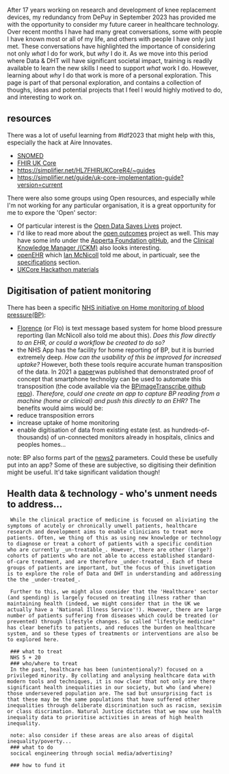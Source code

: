 After 17 years working on research and development of knee replacement devices, my redundancy from DePuy in September 2023 has provided me with the opportunity to consider my future career in healthcare technology. Over recent months I have had many great conversations, some with people I have known most or all of my life, and others with people I have only just met. These conversations have highlighted the importance of considering not only _what_ I do for work, but _why_ I do it. As we move into this period where Data & DHT will have significant societal impact, training is readily available to learn the new skills I need to support _what_ work I do. However, learning about _why_ I do that work is more of a personal exploration. This page is part of that personal exploration, and contains a collection of thoughs, ideas and potential projects that I feel I would highly motived to do, and interesting to work on.

## resources 
There was a lot of useful learning from #ldf2023 that might help with this, especially the hack at Aire Innovates. 
  * [SNOMED](https://www.snomed.org/) 
  * [FHIR UK Core](https://digital.nhs.uk/services/fhir-uk-core)
  * https://simplifier.net/HL7FHIRUKCoreR4/~guides
  * https://simplifier.net/guide/uk-core-implementation-guide?version=current

There were also some groups using Open resources, and especially while I'm not working for any particular organisation, it is a great opportunity for me to expore the 'Open' sector:
  * Of particular interest is the [Open Data Saves Lives](https://opendatasaveslives.org/) project.
  * I'd like to read more about the [open outcomes](ahttps://apperta.org/openOutcomes/) project as well. This may have some info under the [Apperta Foundation gitHub](https://github.com/AppertaFoundation), and the [Clinical Knowledge Manager /(CKM)](https://ckm.apperta.org/ckm/) also looks interesting. 
  * [openEHR](https://openehr.org/) which [Ian McNicoll](https://www.linkedin.com/in/ianmcnicoll/) told me about, in particualr, see the [specifications](https://specifications.openehr.org/) section.
  * [UKCore Hackathon materials](https://simplifier.net/guide/UKCore-Hackathon/)

## Digitisation of patient monitoring
There has been a specific [NHS initiative on Home monitoring of blood pressure(BP)](https://www.england.nhs.uk/ourwork/clinical-policy/cvd/home-blood-pressure-monitoring/):
  * [Florence](https://florence.community/) (or Flo) is text message based system for home blood pressure reporting (Ian McNicoll also told me about this). _Does this flow directly to an EHR, or could a workflow be created to do so?_
  * the NHS App has the facility for home reporting of BP, but it is burried extremely deep. _How can the usability of this be improved for increased uptake?_
However, both these tools require accurate human transposition of the data. In 2021 a [paper](https://www.frontiersin.org/articles/10.3389/frai.2021.543176/full)was published that demonstrated proof of concept that smartphone technolgy can be used to automate this transposition (the code available via the [BPimageTranscribe github repo](https://github.com/cliffordlab/BPimageTranscribe)). _Therefore, could one create an app to capture BP reading from a machine (home or clinical) and push this directly to an EHR?_ The benefits would aims would be:
  * reduce transposition errors
  * increase uptake of home monitoring
  * enable digitisation of data from existing estate (est. as hundreds-of-thousands) of un-connected monitors already in hospitals, clinics and peoples homes...
  
  note: BP also forms part of the [news2](https://www.rcplondon.ac.uk/projects/outputs/national-early-warning-score-news-2) parameters. Could these be usefully put into an app? Some of these are subjective, so digitising their definition might be useful. It'd take significant validation though!

   ## Health data & technology - who's unment needs to address...
     While the clinical practice of medicine is focused on aliviating the symptoms of acutely or chronically unwell patients, healthcare research and development aims to enable clinicians to treat more patients. Often, we thing of this as using new knowledge or technology to diagnose or treat a cohort of patients with a specific condition who are currently _un-treatable_. However, there are other (large?) cohorts of patients who are not able to access established standard-of-care treatment, and are therefore _under-treated_. Each of these groups of patients are important, but the focus of this invetigation is to explore the role of Data and DHT in understanding and addressing the the _under-treated_.

     Further to this, we might also consider that the 'Healthcare' sector (and spending) is largely focused on treating illness rather than maintaining health (indeed, we might consider that in the UK we actually have a 'National Illness Service'!). However, there are large number of patients suffering from diseases which could be treated (or prevented) through lifestyle changes. So called "lifestyle medicine" has clear benefits to patients, and reduces the burden on healthcare system, and so these types of treatments or interventions are also be to explored here. 
     
     ### what to treat
     NHS 5 + 20
     ### who/where to treat 
     In the past, healthcare has been (unintentionaly?) focused on a privileged minority. By collating and analysing healthcare data with modern tools and techniques, it is now clear that not only are there significant health inequalities in our society, but who (and where) those undersevered population are. The sad but unsurprising fact is that these may be the same populations that have suffered other inequalities through deliberate discrimination such as racism, sexisim or class discrimation. Natural Justice dictates that we now use health inequality data to prioritise activities in areas of high health inequality.

     note: also consider if these areas are also areas of digital inequality/poverty...
     ### what to do
     socical engineering through social media/advertising?

     ### how to fund it
